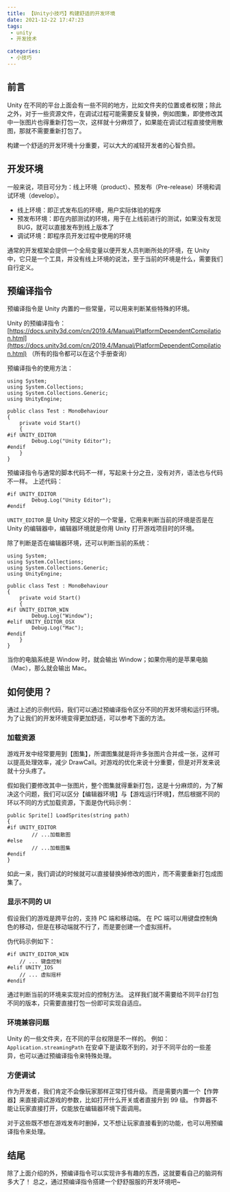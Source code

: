 ```yaml
---
title: 【Unity小技巧】构建舒适的开发环境
date: 2021-12-22 17:47:23
tags: 
 - unity
 - 开发技术

categories:
 - 小技巧
---
```

## 前言
Unity 在不同的平台上面会有一些不同的地方，比如文件夹的位置或者权限；除此之外，对于一些资源文件，在调试过程可能需要反复替换，例如图集，即使修改其中一张图片也得重新打包一次，这样就十分麻烦了，如果能在调试过程直接使用散图，那就不需要重新打包了。

构建一个舒适的开发环境十分重要，可以大大的减轻开发者的心智负担。

## 开发环境
一般来说，项目可分为：线上环境（product）、预发布（Pre-release）环境和调试环境（develop）。

- 线上环境：即正式发布后的环境，用户实际体验的程序
- 预发布环境：即在内部测试的环境，用于在上线前进行的测试，如果没有发现 BUG，就可以直接发布到线上版本了
- 调试环境：即程序员开发过程中使用的环境

通常的开发框架会提供一个全局变量以便开发人员判断所处的环境，在 Unity 中，它只是一个工具，并没有线上环境的说法，至于当前的环境是什么，需要我们自行定义。

## 预编译指令
预编译指令是 Unity 内置的一些常量，可以用来判断某些特殊的环境。

Unity 的预编译指令：[https://docs.unity3d.com/cn/2019.4/Manual/PlatformDependentCompilation.html](https://docs.unity3d.com/cn/2019.4/Manual/PlatformDependentCompilation.html)
（所有的指令都可以在这个手册查询）

预编译指令的使用方法：

```
using System;
using System.Collections;
using System.Collections.Generic;
using UnityEngine;

public class Test : MonoBehaviour
{
    private void Start()
    {
#if UNITY_EDITOR
        Debug.Log("Unity Editor");
#endif
    }
}
```

预编译指令与通常的脚本代码不一样，写起来十分之丑，没有对齐，语法也与代码不一样。
上述代码：

```
#if UNITY_EDITOR
        Debug.Log("Unity Editor");
#endif
```
`UNITY_EDITOR` 是 Unity 预定义好的一个常量，它用来判断当前的环境是否是在 Unity 的编辑器中，编辑器环境就是你用 Unity 打开游戏项目时的环境。

除了判断是否在编辑器环境，还可以判断当前的系统：

```
using System;
using System.Collections;
using System.Collections.Generic;
using UnityEngine;

public class Test : MonoBehaviour
{
    private void Start()
    {
#if UNITY_EDITOR_WIN
        Debug.Log("Window");
#elif UNITY_EDITOR_OSX
        Debug.Log("Mac");
#endif
    }
}
```

当你的电脑系统是 Window 时，就会输出 Window；如果你用的是苹果电脑（Mac），那么就会输出 Mac。

## 如何使用？
通过上述的示例代码，我们可以通过预编译指令区分不同的开发环境和运行环境。
为了让我们的开发环境变得更加舒适，可以参考下面的方法。

### 加载资源
游戏开发中经常要用到【图集】，所谓图集就是将许多张图片合并成一张，这样可以提高处理效率，减少 DrawCall。对游戏的优化来说十分重要，但是对开发来说就十分头疼了。

假如我们要修改其中一张图片，整个图集就得重新打包，这是十分麻烦的，为了解决这个问题，我们可以区分【编辑器环境】与【游戏运行环境】，然后根据不同的环以不同的方式加载资源，下面是伪代码示例：

```
public Sprite[] LoadSprites(string path)
{
#if UNITY_EDITOR
        // ...加载散图
#else
        // ...加载图集
#endif
}
```

如此一来，我们调试的时候就可以直接替换掉修改的图片，而不需要重新打包成图集了。

### 显示不同的 UI
假设我们的游戏是跨平台的，支持 PC 端和移动端。
在 PC 端可以用键盘控制角色的移动，但是在移动端就不行了，而是要创建一个虚拟摇杆。

伪代码示例如下：

```
#if UNITY_EDITOR_WIN
    // ... 键盘控制
#elif UNITY_IOS
    // ... 虚拟摇杆
#endif
```

通过判断当前的环境来实现对应的控制方法。
这样我们就不需要给不同平台打包不同的版本，只需要直接打包一份即可实现自适应。

### 环境兼容问题
Unity 的一些文件夹，在不同的平台权限是不一样的。
例如：`Application.streamingPath` 在安卓下是读取不到的，对于不同平台的一些差异，也可以通过预编译指令来特殊处理。

### 方便调试
作为开发者，我们肯定不会像玩家那样正常打怪升级。
而是需要内置一个【作弊器】来直接调试游戏的参数，比如打开什么开关或者直接升到 99 级。
作弊器不能让玩家直接打开，仅能放在编辑器环境下面调用。

对于这些既不想在游戏发布时删掉，又不想让玩家直接看到的功能，也可以用预编译指令来处理。

## 结尾
除了上面介绍的外，预编译指令可以实现许多有趣的东西，这就要看自己的脑洞有多大了！
总之，通过预编译指令搭建一个舒舒服服的开发环境吧~